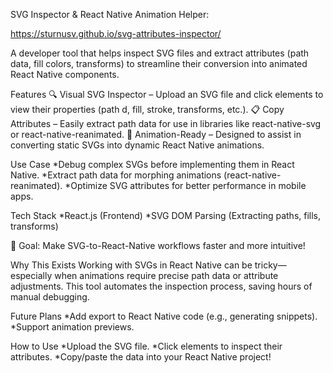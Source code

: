 SVG Inspector & React Native Animation Helper:

https://sturnusv.github.io/svg-attributes-inspector/

A developer tool that helps inspect SVG files and extract attributes (path data, fill colors, transforms) to streamline their conversion into animated React Native components.

Features
🔍 Visual SVG Inspector – Upload an SVG file and click elements to view their properties (path d, fill, stroke, transforms, etc.).
📋 Copy Attributes – Easily extract path data for use in libraries like react-native-svg or react-native-reanimated.
🔄 Animation-Ready – Designed to assist in converting static SVGs into dynamic React Native animations.

Use Case
*Debug complex SVGs before implementing them in React Native.
*Extract path data for morphing animations (react-native-reanimated).
*Optimize SVG attributes for better performance in mobile apps.

Tech Stack
*React.js (Frontend)
*SVG DOM Parsing (Extracting paths, fills, transforms)

🚀 Goal: Make SVG-to-React-Native workflows faster and more intuitive!

Why This Exists
Working with SVGs in React Native can be tricky—especially when animations require precise path data or attribute adjustments. This tool automates the inspection process, saving hours of manual debugging.

Future Plans
*Add export to React Native code (e.g., generating <Path d="..."/> snippets).
*Support animation previews.

How to Use
*Upload the SVG file.
*Click elements to inspect their attributes.
*Copy/paste the data into your React Native project!